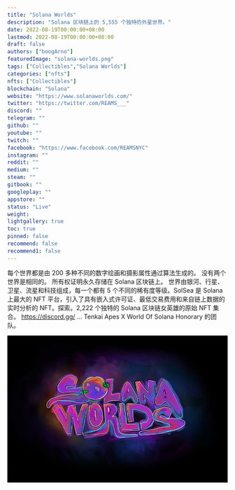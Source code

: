 ```yaml
---
title: "Solana Worlds"
description: "Solana 区块链上的 5,555 个独特的外星世界。"
date: 2022-08-19T00:00:00+08:00
lastmod: 2022-08-19T00:00:00+08:00
draft: false
authors: ["boogArno"]
featuredImage: "solana-worlds.png"
tags: ["Collectibles","Solana Worlds"]
categories: ["nfts"]
nfts: ["Collectibles"]
blockchain: "Solana"
website: "https://www.solanaworlds.com/"
twitter: "https://twitter.com/REAMS___"
discord: ""
telegram: ""
github: ""
youtube: ""
twitch: ""
facebook: "https://www.facebook.com/REAMSNYC"
instagram: ""
reddit: ""
medium: ""
steam: ""
gitbook: ""
googleplay: ""
appstore: ""
status: "Live"
weight: 
lightgallery: true
toc: true
pinned: false
recommend: false
recommend1: false
---
```

每个世界都是由 200 多种不同的数字绘画和摄影属性通过算法生成的。
没有两个世界是相同的。
所有权证明永久存储在 Solana 区块链上。
世界由银河、行星、卫星、流星和科技组成，每一个都有 5 个不同的稀有度等级。SolSea 是 Solana 上最大的 NFT 平台，引入了具有嵌入式许可证、最低交易费用和来自链上数据的实时分析的 NFT。探索。2,222 个独特的 Solana 区块链女英雄的原始 NFT 集合。 https://discord.gg/ ... Tenkai Apes X World Of Solana Honorary 的团队。

![solanaworlds-dapp-collectibles-solana-image1_233e4e70c574c97c84803f6c5bb825b4](solanaworlds-dapp-collectibles-solana-image1_233e4e70c574c97c84803f6c5bb825b4.png)

